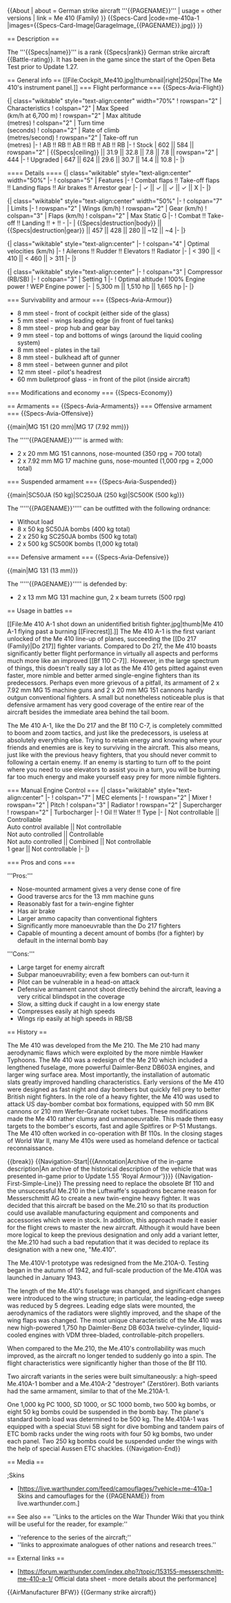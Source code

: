 {{About
| about = German strike aircraft '''{{PAGENAME}}'''
| usage = other versions
| link = Me 410 (Family)
}}
{{Specs-Card
|code=me-410a-1
|images={{Specs-Card-Image|GarageImage_{{PAGENAME}}.jpg}}
}}

== Description ==

<!-- ''In the description, the first part should be about the history of and the creation and combat usage of the aircraft, as well as its key features. In the second part, tell the reader about the aircraft in the game. Insert a screenshot of the vehicle, so that if the novice player does not remember the vehicle by name, he will immediately understand what kind of vehicle the article is talking about.'' -->

The '''{{Specs|name}}''' is a rank {{Specs|rank}} German strike aircraft {{Battle-rating}}. It has been in the game since the start of the Open Beta Test prior to Update 1.27.

== General info ==
[[File:Cockpit_Me410.jpg|thumbnail|right|250px|The Me 410's instrument panel.]]
=== Flight performance ===
{{Specs-Avia-Flight}}

<!-- ''Describe how the aircraft behaves in the air. Speed, manoeuvrability, acceleration and allowable loads - these are the most important characteristics of the vehicle.'' -->

{| class="wikitable" style="text-align:center" width="70%"
! rowspan="2" | Characteristics
! colspan="2" | Max Speed<br>(km/h at 6,700 m)
! rowspan="2" | Max altitude<br>(metres)
! colspan="2" | Turn time<br>(seconds)
! colspan="2" | Rate of climb<br>(metres/second)
! rowspan="2" | Take-off run<br>(metres)
|-
! AB !! RB !! AB !! RB !! AB !! RB
|-
! Stock
| 602 || 584 || rowspan="2" | {{Specs|ceiling}} || 31.9 || 32.8 || 7.8 || 7.8 || rowspan="2" | 444
|-
! Upgraded
| 647 || 624 || 29.6 || 30.7 || 14.4 || 10.8
|-
|}

==== Details ====
{| class="wikitable" style="text-align:center" width="50%"
|-
! colspan="5" | Features
|-
! Combat flaps !! Take-off flaps !! Landing flaps !! Air brakes !! Arrestor gear
|-
| ✓ || ✓ || ✓ || ✓ || X <!-- ✓ -->
|-
|}

{| class="wikitable" style="text-align:center" width="50%"
|-
! colspan="7" | Limits
|-
! rowspan="2" | Wings (km/h)
! rowspan="2" | Gear (km/h)
! colspan="3" | Flaps (km/h)
! colspan="2" | Max Static G
|-
! Combat !! Take-off !! Landing !! + !! -
|-
| {{Specs|destruction|body}} || {{Specs|destruction|gear}} || 457 || 428 || 280 || ~12 || ~4
|-
|}

{| class="wikitable" style="text-align:center"
|-
! colspan="4" | Optimal velocities (km/h)
|-
! Ailerons !! Rudder !! Elevators !! Radiator
|-
| < 390 || < 410 || < 460 || > 311
|-
|}

{| class="wikitable" style="text-align:center"
|-
! colspan="3" | Compressor (RB/SB)
|-
! colspan="3" | Setting 1
|-
! Optimal altitude
! 100% Engine power
! WEP Engine power
|-
| 5,300 m || 1,510 hp || 1,665 hp
|-
|}

=== Survivability and armour ===
{{Specs-Avia-Armour}}

<!-- ''Examine the survivability of the aircraft. Note how vulnerable the structure is and how secure the pilot is, whether the fuel tanks are armoured, etc. Describe the armour, if there is any, and also mention the vulnerability of other critical aircraft systems.'' -->

- 8 mm steel - front of cockpit (either side of the glass)
- 5 mm steel - wings leading edge (in front of fuel tanks)
- 8 mm steel - prop hub and gear bay
- 9 mm steel - top and bottoms of wings (around the liquid cooling system)
- 8 mm steel - plates in the tail
- 8 mm steel - bulkhead aft of gunner
- 8 mm steel - between gunner and pilot
- 12 mm steel - pilot's headrest
- 60 mm bulletproof glass - in front of the pilot (inside aircraft)

=== Modifications and economy ===
{{Specs-Economy}}

== Armaments ==
{{Specs-Avia-Armaments}}
=== Offensive armament ===
{{Specs-Avia-Offensive}}

<!-- ''Describe the offensive armament of the aircraft, if any. Describe how effective the cannons and machine guns are in a battle, and also what belts or drums are better to use. If there is no offensive weaponry, delete this subsection.'' -->

{{main|MG 151 (20 mm)|MG 17 (7.92 mm)}}

The '''''{{PAGENAME}}''''' is armed with:

- 2 x 20 mm MG 151 cannons, nose-mounted (350 rpg = 700 total)
- 2 x 7.92 mm MG 17 machine guns, nose-mounted (1,000 rpg = 2,000 total)

=== Suspended armament ===
{{Specs-Avia-Suspended}}

<!-- ''Describe the aircraft's suspended armament: additional cannons under the wings, bombs, rockets and torpedoes. This section is especially important for bombers and attackers. If there is no suspended weaponry remove this subsection.'' -->

{{main|SC50JA (50 kg)|SC250JA (250 kg)|SC500K (500 kg)}}

The '''''{{PAGENAME}}''''' can be outfitted with the following ordnance:

- Without load
- 8 x 50 kg SC50JA bombs (400 kg total)
- 2 x 250 kg SC250JA bombs (500 kg total)
- 2 x 500 kg SC500K bombs (1,000 kg total)

=== Defensive armament ===
{{Specs-Avia-Defensive}}

<!-- ''Defensive armament with turret machine guns or cannons, crewed by gunners. Examine the number of gunners and what belts or drums are better to use. If defensive weaponry is not available, remove this subsection.'' -->

{{main|MG 131 (13 mm)}}

The '''''{{PAGENAME}}''''' is defended by:

- 2 x 13 mm MG 131 machine gun, 2 x beam turrets (500 rpg)

== Usage in battles ==

<!-- ''Describe the tactics of playing in the aircraft, the features of using aircraft in a team and advice on tactics. Refrain from creating a "guide" - do not impose a single point of view, but instead, give the reader food for thought. Examine the most dangerous enemies and give recommendations on fighting them. If necessary, note the specifics of the game in different modes (AB, RB, SB).'' -->

[[File:Me 410 A-1 shot down an unidentified british fighter.jpg|thumb|Me 410 A-1 flying past a burning [[Firecrest]].]]
The Me 410 A-1 is the first variant unlocked of the Me 410 line-up of planes, succeeding the [[Do 217 (Family)|Do 217]] fighter variants. Compared to Do 217, the Me 410 boasts significantly better flight performance in virtually all aspects and performs much more like an improved [[Bf 110 C-7]]. However, in the large spectrum of things, this doesn't really say a lot as the Me 410 gets pitted against even faster, more nimble and better armed single-engine fighters than its predecessors. Perhaps even more grievous of a pitfall, its armament of 2 x 7.92 mm MG 15 machine guns and 2 x 20 mm MG 151 cannons hardly outgun conventional fighters. A small but nonetheless noticeable plus is that defensive armament has very good coverage of the entire rear of the aircraft besides the immediate area behind the tail boom.

The Me 410 A-1, like the Do 217 and the Bf 110 C-7, is completely committed to boom and zoom tactics, and just like the predecessors, is useless at absolutely everything else. Trying to retain energy and knowing where your friends and enemies are is key to surviving in the aircraft. This also means, just like with the previous heavy fighters, that you should never commit to following a certain enemy. If an enemy is starting to turn off to the point where you need to use elevators to assist you in a turn, you will be burning far too much energy and make yourself easy prey for more nimble fighters.

=== Manual Engine Control ===
{| class="wikitable" style="text-align:center"
|-
! colspan="7" | MEC elements
|-
! rowspan="2" | Mixer
! rowspan="2" | Pitch
! colspan="3" | Radiator
! rowspan="2" | Supercharger
! rowspan="2" | Turbocharger
|-
! Oil !! Water !! Type
|-
| Not controllable || Controllable<br>Auto control available || Not controllable<br>Not auto controlled || Controllable<br>Not auto controlled || Combined || Not controllable<br>1 gear || Not controllable
|-
|}

=== Pros and cons ===

<!-- ''Summarise and briefly evaluate the vehicle in terms of its characteristics and combat effectiveness. Mark its pros and cons in the bulleted list. Try not to use more than 6 points for each of the characteristics. Avoid using categorical definitions such as "bad", "good" and the like - use substitutions with softer forms such as "inadequate" and "effective".'' -->

'''Pros:'''

- Nose-mounted armament gives a very dense cone of fire
- Good traverse arcs for the 13 mm machine guns
- Reasonably fast for a twin-engine fighter
- Has air brake
- Larger ammo capacity than conventional fighters
- Significantly more manoeuvrable than the Do 217 fighters
- Capable of mounting a decent amount of bombs (for a fighter) by default in the internal bomb bay

'''Cons:'''

- Large target for enemy aircraft
- Subpar manoeuvrability; even a few bombers can out-turn it
- Pilot can be vulnerable in a head-on attack
- Defensive armament cannot shoot directly behind the aircraft, leaving a very critical blindspot in the coverage
- Slow, a sitting duck if caught in a low energy state
- Compresses easily at high speeds
- Wings rip easily at high speeds in RB/SB

== History ==

<!-- ''Describe the history of the creation and combat usage of the aircraft in more detail than in the introduction. If the historical reference turns out to be too long, take it to a separate article, taking a link to the article about the vehicle and adding a block "/History" (example: <nowiki>https://wiki.warthunder.com/(Vehicle-name)/History</nowiki>) and add a link to it here using the <code>main</code> template. Be sure to reference text and sources by using <code><nowiki><ref></ref></nowiki></code>, as well as adding them at the end of the article with <code><nowiki><references /></nowiki></code>. This section may also include the vehicle's dev blog entry (if applicable) and the in-game encyclopedia description (under <code><nowiki>=== In-game description ===</nowiki></code>, also if applicable).'' -->

The Me 410 was developed from the Me 210. The Me 210 had many aerodynamic flaws which were exploited by the more nimble Hawker Typhoons. The Me 410 was a redesign of the Me 210 which included a lengthened fuselage, more powerful Daimler-Benz DB603A engines, and larger wing surface area. Most importantly, the installation of automatic slats greatly improved handling characteristics. Early versions of the Me 410 were designed as fast night and day bombers but quickly fell prey to better British night fighters. In the role of a heavy fighter, the Me 410 was used to attack US day-bomber combat box formations, equipped with 50 mm BK cannons or 210 mm Werfer-Granate rocket tubes. These modifications made the Me 410 rather clumsy and unmanoeuvrable. This made them easy targets to the bomber's escorts, fast and agile Spitfires or P-51 Mustangs. The Me 410 often worked in co-operation with Bf 110s. In the closing stages of World War II, many Me 410s were used as homeland defence or tactical reconnaissance.

{{break}}
{{Navigation-Start|{{Annotation|Archive of the in-game description|An archive of the historical description of the vehicle that was presented in-game prior to Update 1.55 'Royal Armour'}}}}
{{Navigation-First-Simple-Line}}
The pressing need to replace the obsolete Bf 110 and the unsuccessful Me.210 in the Luftwaffe's squadrons became reason for Messerschmitt AG to create a new twin-engine heavy fighter. It was decided that this aircraft be based on the Me.210 so that its production could use available manufacturing equipment and components and accessories which were in stock. In addition, this approach made it easier for the flight crews to master the new aircraft. Although it would have been more logical to keep the previous designation and only add a variant letter, the Me.210 had such a bad reputation that it was decided to replace its designation with a new one, "Me.410".

The Me.410V-1 prototype was redesigned from the Me.210A-0. Testing began in the autumn of 1942, and full-scale production of the Me.410A was launched in January 1943.

The length of the Me.410's fuselage was changed, and significant changes were introduced to the wing structure; in particular, the leading-edge sweep was reduced by 5 degrees. Leading edge slats were mounted, the aerodynamics of the radiators were slightly improved, and the shape of the wing flaps was changed. The most unique characteristic of the Me.410 was new high-powered 1,750 hp Daimler-Benz DB 603A twelve-cylinder, liquid-cooled engines with VDM three-bladed, controllable-pitch propellers.

When compared to the Me.210, the Me.410's controllability was much improved, as the aircraft no longer tended to suddenly go into a spin. The flight characteristics were significantly higher than those of the Bf 110.

Two aircraft variants in the series were built simultaneously: a high-speed Me.410A-1 bomber and a Me.410A-2 "destroyer" (Zerstörer). Both variants had the same armament, similar to that of the Me.210A-1.

One 1,000 kg PC 1000, SD 1000, or SC 1000 bomb, two 500 kg bombs, or eight 50 kg bombs could be suspended in the bomb bay. The plane's standard bomb load was determined to be 500 kg. The Me.410A-1 was equipped with a special Stuvi 5B sight for dive bombing and tandem pairs of ETC bomb racks under the wing roots with four 50 kg bombs, two under each panel. Two 250 kg bombs could be suspended under the wings with the help of special Aussen ETC shackles.
{{Navigation-End}}

== Media ==

<!-- ''Excellent additions to the article would be video guides, screenshots from the game, and photos.'' -->

;Skins

- [https://live.warthunder.com/feed/camouflages/?vehicle=me-410a-1 Skins and camouflages for the {{PAGENAME}} from live.warthunder.com.]

== See also ==
''Links to the articles on the War Thunder Wiki that you think will be useful for the reader, for example:''

- ''reference to the series of the aircraft;''
- ''links to approximate analogues of other nations and research trees.''

== External links ==

<!--''Paste links to sources and external resources, such as:''
* ''topic on the official game forum;''
* ''other literature.''-->

- [https://forum.warthunder.com/index.php?/topic/153155-messerschmitt-me-410-a-1/ Official data sheet - more details about the performance]

{{AirManufacturer BFW}}
{{Germany strike aircraft}}
